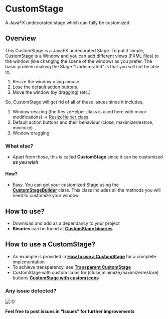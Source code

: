 # CustomStage
A JavaFX undecorated stage which can fully be customized

## Overview
This CustomStage is a JavaFX undecorated Stage. To put it simple, CustomStage is a Window and you can add different views (FXML files)
to the window (like changing the scene of the window) as you prefer.
The basic problem making the Stage "Undecorated" is that you will not be able to,
  1) Resize the window using mouse.
  2) Lose the default action buttons.
  3) Move the window (by dragging) (etc.)

So, CustomStage will get rid of all of these issues since it includes,
  1) Window resizing (the ResizeHelper class is used here with minor modifications) -> [ResizeHelper class](https://stackoverflow.com/questions/19455059/allow-user-to-resize-an-undecorated-stage)
  2) Default action buttons and their behaviour (close, maximize/restore, minimize)
  3) Window dragging 

### What else?

- Apart from those, this is called **CustomStage** since it can be customized **_as you wish_**

#### How?

- Easy. You can get your customized Stage using the [**CustomStageBuilder**](src/lk/vivoxalabs/customstage/CustomStageBuilder.java) class. 
  This class includes all the methods you will need to customize your window.

## How to use?

- Download and add as a dependancy to your project
- **Binaries** can be found at [**CustomStage binaries**](https://github.com/Oshan96/CustomStage/releases)

## How to use a CustomStage?

- An example is provided in [**How to use a CustomStage**](src/lk/vivoxalabs/customstage/test/StageTest.java) for a complete implementation
- To achieve transparency, see [**Transparent CustomStage**](src/lk/vivoxalabs/customstage/test/TransparentStage.java)
- CustomStage with custom icons for (close,minimize,maximize/restore) buttons [**CustomStage with custom icons**](src/lk/vivoxalabs/customstage/test/CustomIconStage.java)

### Any issue detected?
![:D](https://lh3.googleusercontent.com/SVKzPc8BQlUkxqPY87sn2SGomGAxhkqRHSQDw53EhGGbth2tbebxMtiSmX7MQ3augQ=w300)

**Feel free to post issues in "Issues" for further improvements** 

